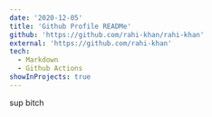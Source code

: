 ```yaml
---
date: '2020-12-05'
title: 'Github Profile READMe'
github: 'https://github.com/rahi-khan/rahi-khan'
external: 'https://github.com/rahi-khan'
tech:
  - Markdown
  - Github Actions
showInProjects: true
---
```


sup bitch
